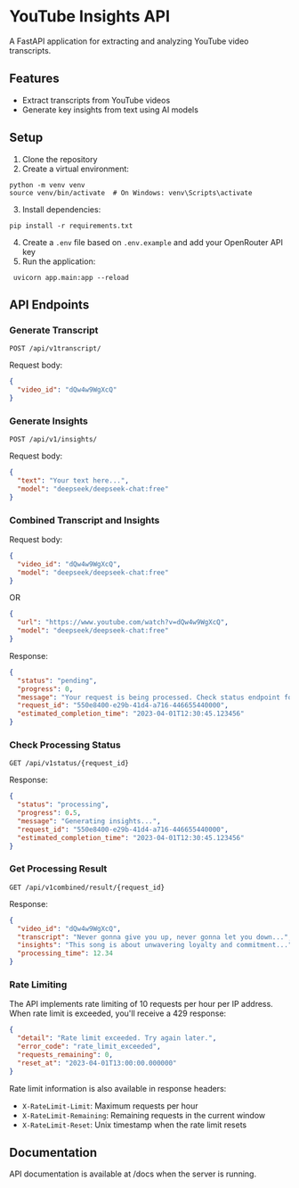 # YouTube Insights API

A FastAPI application for extracting and analyzing YouTube video transcripts.

## Features

- Extract transcripts from YouTube videos
- Generate key insights from text using AI models

## Setup

1. Clone the repository
2. Create a virtual environment:

```
python -m venv venv
source venv/bin/activate  # On Windows: venv\Scripts\activate
```

3. Install dependencies:

```
pip install -r requirements.txt
```

4. Create a `.env` file based on `.env.example` and add your OpenRouter API key
5. Run the application:

```
 uvicorn app.main:app --reload
```

## API Endpoints

### Generate Transcript

```
POST /api/v1transcript/
```

Request body:

```json
{
  "video_id": "dQw4w9WgXcQ"
}
```

### Generate Insights

```
POST /api/v1/insights/
```

Request body:

```json
{
  "text": "Your text here...",
  "model": "deepseek/deepseek-chat:free"
}
```

### Combined Transcript and Insights

Request body:

```json
{
  "video_id": "dQw4w9WgXcQ",
  "model": "deepseek/deepseek-chat:free"
}
```

OR

```json
{
  "url": "https://www.youtube.com/watch?v=dQw4w9WgXcQ",
  "model": "deepseek/deepseek-chat:free"
}
```

Response:

```json
{
  "status": "pending",
  "progress": 0,
  "message": "Your request is being processed. Check status endpoint for updates.",
  "request_id": "550e8400-e29b-41d4-a716-446655440000",
  "estimated_completion_time": "2023-04-01T12:30:45.123456"
}
```

### Check Processing Status

`GET /api/v1status/{request_id}`

Response:

```json
{
  "status": "processing",
  "progress": 0.5,
  "message": "Generating insights...",
  "request_id": "550e8400-e29b-41d4-a716-446655440000",
  "estimated_completion_time": "2023-04-01T12:30:45.123456"
}
```

### Get Processing Result

`GET /api/v1combined/result/{request_id}`

Response:

```json
{
  "video_id": "dQw4w9WgXcQ",
  "transcript": "Never gonna give you up, never gonna let you down...",
  "insights": "This song is about unwavering loyalty and commitment...",
  "processing_time": 12.34
}
```

### Rate Limiting

The API implements rate limiting of 10 requests per hour per IP address. When rate limit is exceeded, you'll receive a
429 response:

```json 
{
  "detail": "Rate limit exceeded. Try again later.",
  "error_code": "rate_limit_exceeded",
  "requests_remaining": 0,
  "reset_at": "2023-04-01T13:00:00.000000"
}
```

Rate limit information is also available in response headers:

- `X-RateLimit-Limit`: Maximum requests per hour
- `X-RateLimit-Remaining`: Remaining requests in the current window
- `X-RateLimit-Reset`: Unix timestamp when the rate limit resets

## Documentation

API documentation is available at /docs when the server is running.
